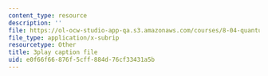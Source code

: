 ```yaml
---
content_type: resource
description: ''
file: https://ol-ocw-studio-app-qa.s3.amazonaws.com/courses/8-04-quantum-physics-i-spring-2016/e0f66f66876f5cff884d76cf33431a5b_8OsUQ1yXCcI.vtt
file_type: application/x-subrip
resourcetype: Other
title: 3play caption file
uid: e0f66f66-876f-5cff-884d-76cf33431a5b
---
```

